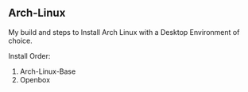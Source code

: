 ## Arch-Linux

My build and steps to Install Arch Linux with a Desktop Environment of choice.

Install Order:

1. Arch-Linux-Base
2. Openbox



